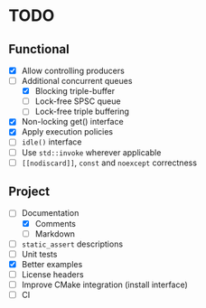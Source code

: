# TODO

## Functional

- [x] Allow controlling producers
- [ ] Additional concurrent queues
  - [x] Blocking triple-buffer
  - [ ] Lock-free SPSC queue
  - [ ] Lock-free triple buffering
- [x] Non-locking get() interface
- [x] Apply execution policies
- [ ] `idle()` interface
- [ ] Use `std::invoke` wherever applicable
- [ ] `[[nodiscard]]`, `const` and `noexcept` correctness

## Project

- [ ] Documentation
  - [x] Comments
  - [ ] Markdown
- [ ] `static_assert` descriptions
- [ ] Unit tests
- [x] Better examples
- [ ] License headers
- [ ] Improve CMake integration (install interface)
- [ ] CI